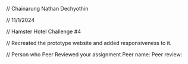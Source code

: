 // Chainarung Nathan Dechyothin

 // 11/1/2024 

 // Hamster Hotel Challenge #4

 // Recreated the prototype website and added responsiveness to it.

// Person who Peer Reviewed your assignment
Peer name:
Peer review:

